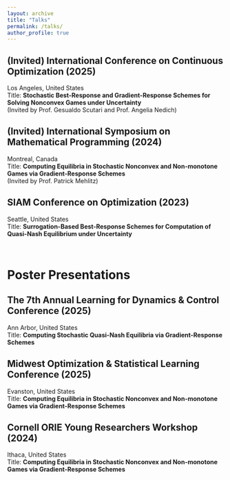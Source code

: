 ```yaml
---
layout: archive
title: "Talks"
permalink: /talks/
author_profile: true
---
```


## (Invited) International Conference on Continuous Optimization (2025)
Los Angeles, United States  
Title: **Stochastic Best-Response and Gradient-Response Schemes for Solving Nonconvex Games under Uncertainty**  
(Invited by Prof. Gesualdo Scutari and Prof. Angelia Nedich)

## (Invited) International Symposium on Mathematical Programming (2024)
Montreal, Canada  
Title: **Computing Equilibria in Stochastic Nonconvex and Non-monotone Games via Gradient-Response Schemes**  
(Invited by Prof. Patrick Mehlitz)

## SIAM Conference on Optimization (2023)
Seattle, United States  
Title: **Surrogation-Based Best-Response Schemes for Computation of Quasi-Nash Equilibrium under Uncertainty**

<br>

Poster Presentations
======

## The 7th Annual Learning for Dynamics & Control Conference (2025)
Ann Arbor, United States  
Title: **Computing Stochastic Quasi-Nash Equilibria via Gradient-Response Schemes**

## Midwest Optimization & Statistical Learning Conference (2025)
Evanston, United States  
Title: **Computing Equilibria in Stochastic Nonconvex and Non-monotone Games via Gradient-Response Schemes**

## Cornell ORIE Young Researchers Workshop (2024)
Ithaca, United States  
Title: **Computing Equilibria in Stochastic Nonconvex and Non-monotone Games via Gradient-Response Schemes**
